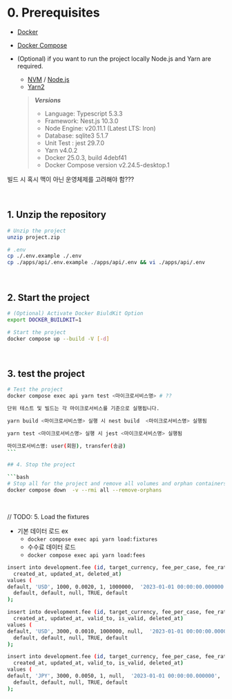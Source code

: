 # 0. Prerequisites

- [Docker](https://www.docker.com/products/docker-desktop)

- [Docker Compose](https://docs.docker.com/compose/install/)

- (Optional) if you want to run the project locally Node.js and Yarn are required.

  - [NVM](https://github.com/nvm-sh/nvm) / [Node.js](https://nodejs.org/ko/download/)
  - [Yarn2](https://yarnpkg.com/getting-started/install)

  > _**Versions**_
  >
  > - Language: Typescript 5.3.3
  > - Framework: Nest.js 10.3.0
  > - Node Engine: v20.11.1 (Latest LTS: Iron)
  > - Database: sqlite3 5.1.7
  > - Unit Test : jest 29.7.0
  > - Yarn v4.0.2
  > - Docker 25.0.3, build 4debf41
  > - Docker Compose version v2.24.5-desktop.1

빌드 시 혹시 맥이 아닌 운영체제를 고려해야 함???

<br>

## 1. Unzip the repository

```bash
# Unzip the project
unzip project.zip

# .env
cp ./.env.example ./.env
cp ./apps/api/.env.example ./apps/api/.env && vi ./apps/api/.env
```

<br>

## 2. Start the project

```bash
# (Optional) Activate Docker BiuldKit Option
export DOCKER_BUILDKIT=1

# Start the project
docker compose up --build -V [-d]
```

<br>

## 3. test the project

````bash
# Test the project
docker compose exec api yarn test <마이크로서비스명> # ??

단위 테스트 및 빌드는 각 마이크로서비스를 기준으로 실행됩니다.

yarn build <마이크로서비스명> 실행 시 nest build  <마이크로서비스명> 실행됨

yarn test <마이크로서비스명> 실행 시 jest <마이크로서비스명> 실행됨

마이크로서비스명: user(회원), transfer(송금)
```

## 4. Stop the project

```bash
# Stop all for the project and remove all volumes and orphan containers
docker compose down  -v --rmi all --remove-orphans
````

<br>

// TODO: 5. Load the fixtures
- 기본 데이터 로드
ex
  - `docker compose exec api yarn load:fixtures`
  - 수수료 데이터 로드
  - `docker compose exec api yarn load:fees`

```bash
insert into development.fee (id, target_currency, fee_per_case, fee_rate, amount_from, amount_to, valid_from, valid_to, is_valid
  created_at, updated_at, deleted_at)
values (
default, 'USD', 1000, 0.0020, 1, 1000000,  '2023-01-01 00:00:00.000000',
  default, default, null, TRUE, default
);

insert into development.fee (id, target_currency, fee_per_case, fee_rate, amount_from, amount_to, valid_from,
  created_at, updated_at, valid_to, is_valid, deleted_at)
values (
default, 'USD', 3000, 0.0010, 1000000, null,  '2023-01-01 00:00:00.000000',
  default, default, null, TRUE, default
);

insert into development.fee (id, target_currency, fee_per_case, fee_rate, amount_from, amount_to, valid_from,
  created_at, updated_at, valid_to, is_valid, deleted_at)
values (
default, 'JPY', 3000, 0.0050, 1, null,  '2023-01-01 00:00:00.000000',
  default, default, null, TRUE, default
);


```  
